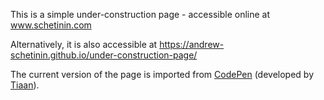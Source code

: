 This is a simple under-construction page - accessible online at www.schetinin.com

Alternatively, it is also accessible at https://andrew-schetinin.github.io/under-construction-page/

The current version of the page is imported from [CodePen](https://codepen.io/tiaan/pen/QKmyzr) (developed by [Tiaan](https://codepen.io/tiaan)).
